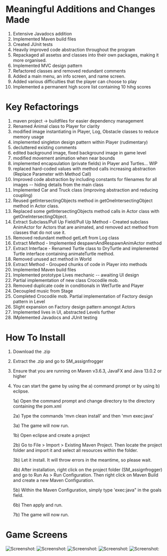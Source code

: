 # Meaningful Additions and Changes Made

1. Extensive Javadocs addition
2. Implemented Maven build files
3. Created JUnit tests 
4. Heavily improved code abstraction throughout the program
5. Repackaged all assetss and classes into their own packages, making it more organised.
6. Implemented MVC design pattern
7. Refactored classes and removed redundant comments
8. Added a main menu, an info screen, and name screen.
9. Added various difficulties that the player can choose to play
10. Implemented a permanent high score list containing 10 hihg scores

# Key Refactorings

1. maven project -> buildfiles for easier dependency management
2. Renamed Animal class to Player for clarity 
3. modified image instantiating in Player, Log, Obstacle classes to reduce memory usage
4. implemented singleton design pattern within Player (rudimentary)
5. decluttered existing comments
6. edited background image, fixed background image in game level
7. modified movement animation when near bounds
8. implemented encapsulation (private fields) in Player and Turtles... WIP
9. replaced hard-coded values with method calls increasing abstraction (Replace Parameter with Method Call)
10. Improved code abstraction by including constants for filenames for all images -- hiding details from the main class
11. Implemented Car and Truck class (improving abstraction and reducing coupling)
12. Reused getIntersectingObjects method in getOneIntersectingObject method in Actor class.
13. Replaced some getIntersectingObjects method calls in Actor class with getOneIntersectingObject.
14. Extract Subclass/Pull Up Field/Pull Up Method - Created subclass AnimActor for Actors that are animated, and removed act method from classes that do not use it.
15. Removed redundant method getLeft from Log class
16. Extract Method - Implemented despawnAndRespawnAnimActor method
17. Extract Interface - Renamed Turtle class to DryTurtle and implemented Turtle interface containing animateTurtle method.
18. Removed unused act method in World
19. Extract Method - Grouped chunks of code in Player into methods
20. Implemented Maven build files
21. Implemented prototype Lives mechanic -- awaiting UI design
22. Partial implementation of new class Crocodile mob.
23. Removed duplicate code in conditionals in WetTurtle and Player
23. Decoupled music from Stage
24. Completed Crocodile mob. Partial implementation of Factory design pattern in Level
25. Slight expansion on Factory design pattern amongst Actors
26. Implemented lives in UI, abstracted Levels further
27. IMplemented Javadocs and JUnit testing


# How To Install

1. Download the .zip
2. Extract the .zip and go to SM_assignfrogger
3. Ensure that you are running on Maven v3.6.3, JavaFX  and
Java 13.0.2 or higher
4. You can start the game by using the a) command prompt or by using b) eclipse.   
    
    1a) Open the command prompt and change directory to the directory containing the pom.xml
    
    2a) Type the commands 'mvn clean install' and then 'mvn exec:java'
    
    3a) The game will now run.
    
    1b) Open eclipse and create a project
    
    2b) Go to File > Import > Existing Maven Project. Then locate the project folder and import it and select all resources within the folder.
    
    3b) Let it install. It will throw errors in the meantime, so please wait.
    
    4b) After installation, right click on the project folder (SM_assignfrogger) and go to Run As > Run Configuration. Then right click on Maven Build and create a new Maven Configuration. 
    
    5b) Within the Maven Configuration, simply type 'exec:java" in the goals field.
    
    6b) Then apply and run.
    
    7b) The game will now run.

# Game Screens

![Screenshot:](/READMEassets/mainMenu.png?raw=true "main menu")
![Screenshot:](/READMEassets/infoScreen.png?raw=true "info screen")
![Screenshot:](/READMEassets/userScreen.png?raw=true "user screen")
![Screenshot:](/READMEassets/levelScreen.png?raw=true "level screen")
![Screenshot:](/READMEassets/gameOverScreen.png?raw=true "game over screen")
